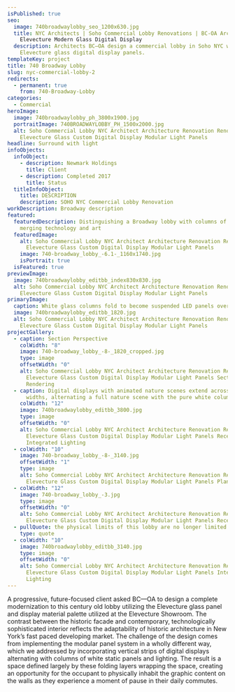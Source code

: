 ```yaml
---
isPublished: true
seo:
  image: 740broadwaylobby_seo_1200x630.jpg
  title: NYC Architects | Soho Commercial Lobby Renovations | BC-OA Architect |
    Elevecture Modern Glass Digital Display
  description: Architects BC—OA design a commercial lobby in Soho NYC with custom
    Elevecture glass digital display panels.
templateKey: project
title: 740 Broadway Lobby
slug: nyc-commercial-lobby-2
redirects:
  - permanent: true
    from: 740-Broadway-Lobby
categories:
  - Commercial
heroImage:
  image: 740broadwaylobby_ph_3800x1900.jpg
  portraitImage: 740BROADWAYLOBBY_PH_1500x2000.jpg
  alt: Soho Commercial Lobby NYC Architect Architecture Renovation Renovate
    Elevecture Glass Custom Digital Display Modular Light Panels
headline: Surround with light
infoObjects:
  infoObject:
    - description: Newmark Holdings
      title: Client
    - description: Completed 2017
      title: Status
  titleInfoObject:
    title: DESCRIPTION
    description: SOHO NYC Commercial Lobby Renovation
workDescription: Broadway description
featured:
  featuredDescription: Distinguishing a Broadway lobby with columns of light
    merging technology and art
  featuredImage:
    alt: Soho Commercial Lobby NYC Architect Architecture Renovation Renovate
      Elevecture Glass Custom Digital Display Modular Light Panels
    image: 740-broadway_lobby_-6.1-_1160x1740.jpg
    isPortrait: true
  isFeatured: true
previewImage:
  image: 740broadwaylobby_editbb_index830x830.jpg
  alt: Soho Commercial Lobby NYC Architect Architecture Renovation Renovate
    Elevecture Glass Custom Digital Display Modular Light Panels
primaryImage:
  caption: White glass columns fold to become suspended LED panels overhead
  image: 740broadwaylobby_editbb_1820.jpg
  alt: Soho Commercial Lobby NYC Architect Architecture Renovation Renovate
    Elevecture Glass Custom Digital Display Modular Light Panels
projectGallery:
  - caption: Section Perspective
    colWidth: "8"
    image: 740-broadway_lobby_-8-_1820_cropped.jpg
    type: image
    offsetWidth: "0"
    alt: Soho Commercial Lobby NYC Architect Architecture Renovation Renovate
      Elevecture Glass Custom Digital Display Modular Light Panels Section
      Rendering
  - caption: Digital displays with animated nature scenes extend across column
      widths, alternating a full nature scene with the pure white columns
    colWidth: "12"
    image: 740broadwaylobby_editbb_3800.jpg
    type: image
    offsetWidth: "0"
    alt: Soho Commercial Lobby NYC Architect Architecture Renovation Renovate
      Elevecture Glass Custom Digital Display Modular Light Panels Reception
      Integrated Lighting
  - colWidth: "10"
    image: 740-broadway_lobby_-8-_3140.jpg
    offsetWidth: "1"
    type: image
    alt: Soho Commercial Lobby NYC Architect Architecture Renovation Renovate
      Elevecture Glass Custom Digital Display Modular Light Panels Plan
  - colWidth: "12"
    image: 740-broadway_lobby_-3.jpg
    type: image
    offsetWidth: "0"
    alt: Soho Commercial Lobby NYC Architect Architecture Renovation Renovate
      Elevecture Glass Custom Digital Display Modular Light Panels Reception
  - pullQuote: the physical limits of this lobby are no longer limited
    type: quote
  - colWidth: "10"
    image: 740broadwaylobby_editbb_3140.jpg
    type: image
    offsetWidth: "0"
    alt: Soho Commercial Lobby NYC Architect Architecture Renovation Renovate
      Elevecture Glass Custom Digital Display Modular Light Panels Integrated
      Lighting
---
```


A progressive, future-focused client asked BC—OA to design a complete modernization to this century old lobby utilizing the Elevecture glass panel and display material palette utilized at the Elevecture Showroom. The contrast between the historic facade and contemporary, technologically sophisticated interior reflects the adaptability of historic architecture in New York’s fast paced developing market. The challenge of the design comes from implementing the modular panel system in a wholly different way, which we addressed by incorporating vertical strips of digital displays alternating with columns of white static panels and lighting. The result is a space defined largely by these folding layers wrapping the space, creating an opportunity for the occupant to physically inhabit the graphic content on the walls as they experience a moment of pause in their daily commutes.
